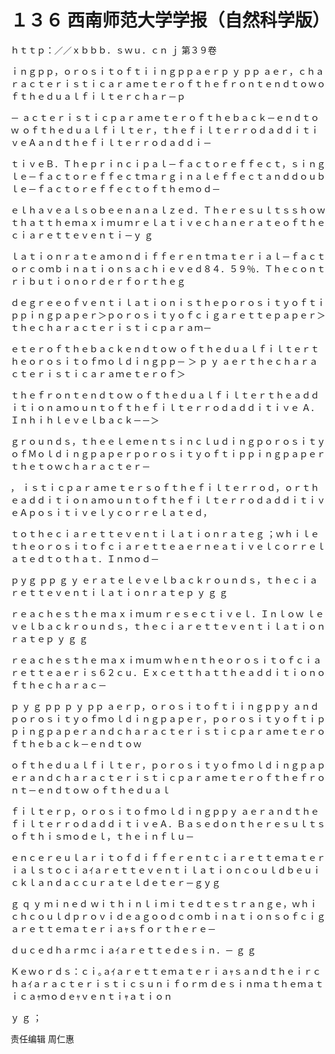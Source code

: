 # １３６ 西南师范大学学报（自然科学版）

ｈｔｔｐ：／／ｘｂｂｂ．ｓｗｕ．ｃｎ ｊ 第３９卷

ｉｎｇｐｐ，ｏｒｏｓｉｔｏｆｔｉｉｎｇｐｐａｅｒｐ ｙ ｐｐ ａｅｒ，ｃｈａｒａｃｔｅｒｉｓｔｉｃａｒａｍｅｔｅｒｏｆｔｈｅｆｒｏｎｔｅｎｄｔｏｗｏｆｔｈｅｄｕａｌｆｉｌｔｅｒｃｈａｒ－ｐ

－ ａｃｔｅｒｉｓｔｉｃｐａｒａｍｅｔｅｒｏｆｔｈｅｂａｃｋ－ｅｎｄｔｏｗ ｏｆｔｈｅｄｕａｌｆｉｌｔｅｒ，ｔｈｅｆｉｌｔｅｒｒｏｄａｄｄｉｔｉｖｅＡａｎｄｔｈｅｆｉｌｔｅｒｒｏｄａｄｄｉ－

ｔｉｖｅＢ．Ｔｈｅｐｒｉｎｃｉｐａｌ－ｆａｃｔｏｒｅｆｆｅｃｔ，ｓｉｎｇｌｅ－ｆａｃｔｏｒｅｆｆｅｃｔｍａｒｇｉｎａｌｅｆｆｅｃｔａｎｄｄｏｕｂｌｅ－ｆａｃｔｏｒｅｆｆｅｃｔｏｆｔｈｅｍｏｄ－

ｅｌｈａｖｅａｌｓｏｂｅｅｎａｎａｌｚｅｄ．Ｔｈｅｒｅｓｕｌｔｓｓｈｏｗｔｈａｔｔｈｅｍａｘｉｍｕｍｒｅｌａｔｉｖｅｃｈａｎｅｒａｔｅｏｆｔｈｅｃｉａｒｅｔｔｅｖｅｎｔｉ－ｙ ｇ

ｌａｔｉｏｎｒａｔｅａｍｏｎｄｉｆｆｅｒｅｎｔｍａｔｅｒｉａｌ－ｆａｃｔｏｒｃｏｍｂｉｎａｔｉｏｎｓａｃｈｉｅｖｅｄ８４．５９％．Ｔｈｅｃｏｎｔｒｉｂｕｔｉｏｎｏｒｄｅｒｆｏｒｔｈｅｇ

ｄｅｇｒｅｅｏｆｖｅｎｔｉｌａｔｉｏｎｉｓｔｈｅｐｏｒｏｓｉｔｙｏｆｔｉｐｐｉｎｇｐａｐｅｒ＞ｐｏｒｏｓｉｔｙｏｆｃｉｇａｒｅｔｔｅｐａｐｅｒ＞ｔｈｅｃｈａｒａｃｔｅｒｉｓｔｉｃｐａｒａｍ－

ｅｔｅｒｏｆｔｈｅｂａｃｋｅｎｄｔｏｗ ｏｆｔｈｅｄｕａｌｆｉｌｔｅｒｔｈｅｏｒｏｓｉｔｏｆｍｏｌｄｉｎｇｐｐ－ ＞ ｐ ｙ ａｅｒｔｈｅｃｈａｒａｃｔｅｒｉｓｔｉｃａｒａｍｅｔｅｒｏｆ＞

ｔｈｅｆｒｏｎｔｅｎｄｔｏｗ ｏｆｔｈｅｄｕａｌｆｉｌｔｅｒｔｈｅａｄｄｉｔｉｏｎａｍｏｕｎｔｏｆｔｈｅｆｉｌｔｅｒｒｏｄａｄｄｉｔｉｖｅ Ａ．Ｉｎｈｉｈｌｅｖｅｌｂａｃｋ－－＞

ｇｒｏｕｎｄｓ，ｔｈｅｅｌｅｍｅｎｔｓｉｎｃｌｕｄｉｎｇｐｏｒｏｓｉｔｙｏｆＭｏｌｄｉｎｇｐａｐｅｒｐｏｒｏｓｉｔｙｏｆｔｉｐｐｉｎｇｐａｐｅｒｔｈｅｔｏｗｃｈａｒａｃｔｅｒ－

， ｉｓｔｉｃｐａｒａｍｅｔｅｒｓｏｆｔｈｅｆｉｌｔｅｒｒｏｄ，ｏｒｔｈｅａｄｄｉｔｉｏｎａｍｏｕｎｔｏｆｔｈｅｆｉｌｔｅｒｒｏｄａｄｄｉｔｉｖｅＡｐｏｓｉｔｉｖｅｌｙｃｏｒｒｅｌａｔｅｄ，

ｔｏｔｈｅｃｉａｒｅｔｔｅｖｅｎｔｉｌａｔｉｏｎｒａｔｅｇ ；ｗｈｉｌｅｔｈｅｏｒｏｓｉｔｏｆｃｉａｒｅｔｔｅａｅｒｎｅａｔｉｖｅｌｃｏｒｒｅｌａｔｅｄｔｏｔｈａｔ．Ｉｎｍｏｄ－

ｐｙｇ ｐｐ ｇ ｙ ｅｒａｔｅｌｅｖｅｌｂａｃｋｒｏｕｎｄｓ，ｔｈｅｃｉａｒｅｔｔｅｖｅｎｔｉｌａｔｉｏｎｒａｔｅｐ ｙ ｇ ｇ

ｒｅａｃｈｅｓｔｈｅ ｍａｘｉｍｕｍ ｒｅｓｅｃｔｉｖｅｌ．Ｉｎｌｏｗ ｌｅｖｅｌｂａｃｋｒｏｕｎｄｓ，ｔｈｅｃｉａｒｅｔｔｅｖｅｎｔｉｌａｔｉｏｎｒａｔｅｐ ｙ ｇ ｇ

ｒｅａｃｈｅｓｔｈｅ ｍａｘｉｍｕｍ ｗｈｅｎｔｈｅｏｒｏｓｉｔｏｆｃｉａｒｅｔｔｅａｅｒｉｓ６２ｃｕ．Ｅｘｃｅｔｔｈａｔｔｈｅａｄｄｉｔｉｏｎｏｆｔｈｅｃｈａｒａｃ－

ｐ ｙ ｇ ｐｐ ｐ ｙ ｐｐ ａｅｒｐ，ｏｒｏｓｉｔｏｆｔｉｉｎｇｐｐｙ ａｎｄｐｏｒｏｓｉｔｙｏｆｍｏｌｄｉｎｇｐａｐｅｒ，ｐｏｒｏｓｉｔｙｏｆｔｉｐｐｉｎｇｐａｐｅｒａｎｄｃｈａｒａｃｔｅｒｉｓｔｉｃｐａｒａｍｅｔｅｒｏｆｔｈｅｂａｃｋ－ｅｎｄｔｏｗ

ｏｆｔｈｅｄｕａｌｆｉｌｔｅｒ，ｐｏｒｏｓｉｔｙｏｆｍｏｌｄｉｎｇｐａｐｅｒａｎｄｃｈａｒａｃｔｅｒｉｓｔｉｃｐａｒａｍｅｔｅｒｏｆｔｈｅｆｒｏｎｔ－ｅｎｄｔｏｗ ｏｆｔｈｅｄｕａｌ

ｆｉｌｔｅｒｐ，ｏｒｏｓｉｔｏｆｍｏｌｄｉｎｇｐｐｙ ａｅｒａｎｄｔｈｅｆｉｌｔｅｒｒｏｄａｄｄｉｔｉｖｅＡ．Ｂａｓｅｄｏｎｔｈｅｒｅｓｕｌｔｓｏｆｔｈｉｓｍｏｄｅｌ，ｔｈｅｉｎｆｌｕ－

ｅｎｃｅｒｅｕｌａｒｉｔｏｆｄｉｆｆｅｒｅｎｔｃｉａｒｅｔｔｅｍａｔｅｒｉａｌｓｔｏｃｉａｲａｒｅｔｔｅｖｅｎｔｉｌａｔｉｏｎｃｏｕｌｄｂｅｕｉｃｋｌａｎｄａｃｃｕｒａｔｅｌｄｅｔｅｒ－ｇｙｇ

ｇ ｑ ｙ ｍｉｎｅｄ ｗｉｔｈｉｎｌｉｍｉｔｅｄｔｅｓｔｒａｎｇｅ，ｗｈｉｃｈｃｏｕｌｄｐｒｏｖｉｄｅａｇｏｏｄｃｏｍｂｉｎａｔｉｏｎｓｏｆｃｉｇａｒｅｔｔｅｍａｔｅｒｉａｬｓｆｏｒｔｈｅｒｅ－

ｄｕｃｅｄｈａｒｍｃｉａｲａｒｅｔｔｅｄｅｓｉｎ．－ ｇ ｇ

Ｋｅｗｏｒｄｓ：ｃｉ｡ａｲａｒｅｔｔｅｍａｔｅｒｉａｬｓａｎｄｔｈｅｉｒｃｈａｲａｒａｃｔｅｒｉｓｔｉｃｓｕｎｉｆｏｒｍ ｄｅｓｉｎｍａｔｈｅｍａｔｉｃａｬｍｏｄｅｬｖｅｎｔｉｬａｔｉｏｎ

ｙ ｇ ；

责任编辑 周仁惠
